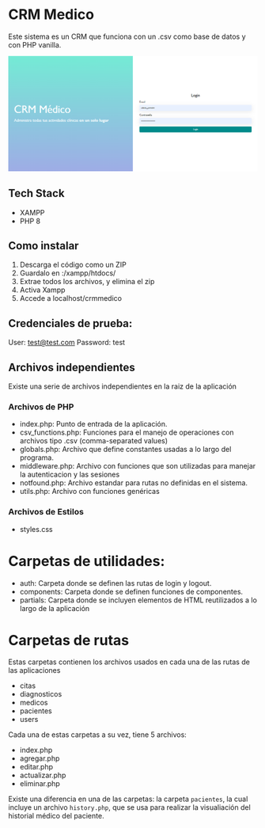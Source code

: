 # CRM Medico

Este sistema es un CRM que funciona con un .csv como base de datos y con PHP vanilla.

![Preview de CRM médico](image.png)

## Tech Stack

- XAMPP
- PHP 8

## Como instalar

1. Descarga el código como un ZIP
2. Guardalo en <TUUNIDADDEDISCODURO>:/xampp/htdocs/
3. Extrae todos los archivos, y elimina el zip
4. Activa Xampp
5. Accede a localhost/crmmedico

## Credenciales de prueba:

User: test@test.com
Password: test

## Archivos independientes

Existe una serie de archivos independientes en la raiz de la aplicación

### Archivos de PHP

- index.php: Punto de entrada de la aplicación.
- csv_functions.php: Funciones para el manejo de operaciones con archivos tipo .csv (comma-separated values)
- globals.php: Archivo que define constantes usadas a lo largo del programa.
- middleware.php: Archivo con funciones que son utilizadas para manejar la autenticacion y las sesiones
- notfound.php: Archivo estandar para rutas no definidas en el sistema.
- utils.php: Archivo con funciones genéricas

### Archivos de Estilos

- styles.css

# Carpetas de utilidades:

- auth: Carpeta donde se definen las rutas de login y logout.
- components: Carpeta donde se definen funciones de componentes.
- partials: Carpeta donde se incluyen elementos de HTML reutilizados a lo largo de la aplicación

# Carpetas de rutas

Estas carpetas contienen los archivos usados en cada una de las rutas de las aplicaciones

- citas
- diagnosticos
- medicos
- pacientes
- users

Cada una de estas carpetas a su vez, tiene 5 archivos:

- index.php
- agregar.php
- editar.php
- actualizar.php
- eliminar.php

Existe una diferencia en una de las carpetas: la carpeta `pacientes`, la cual incluye un archivo `history.php`, que se usa para realizar la visualiación del historial médico del paciente.
